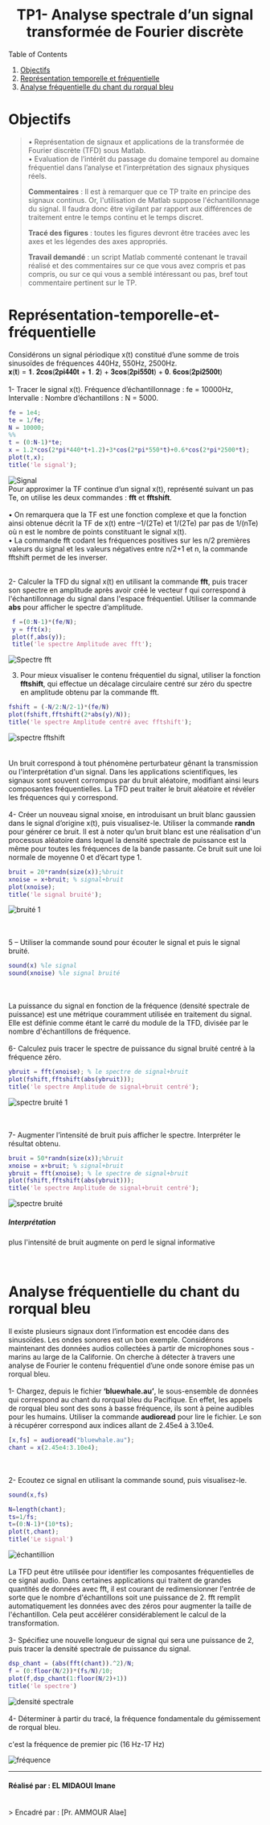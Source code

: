 <div align="center">
  <h1 align="center">TP1- Analyse spectrale d’un signal transformée de Fourier discrète</h1>
</div>


<summary>Table of Contents</summary>
  <ol>              
      <li><a href="#Objectifs">Objectifs</a></li>
      <li><a href="#Représentation-temporelle-et-fréquentielle">Représentation temporelle et fréquentielle</a></li> 
      <li><a href="#Analyse fréquentielle du chant du rorqual bleu">Analyse fréquentielle du chant du rorqual bleu</a></li> 
  </ol>
  
  # Objectifs

> • Représentation de signaux et applications de la transformée de Fourier discrète
> (TFD) sous Matlab.  
> • Evaluation de l’intérêt du passage du domaine temporel au domaine fréquentiel
> dans l’analyse et l’interprétation des signaux physiques réels.
> 
> **Commentaires** : Il est à remarquer que ce TP traite en principe des signaux continus.
> Or, l'utilisation de Matlab suppose l'échantillonnage du signal. Il faudra donc être
> vigilant par rapport aux différences de traitement entre le temps continu et le temps
> discret.
> 
> **Tracé des figures** : toutes les figures devront être tracées avec les axes et les
> légendes des axes appropriés.
> 
> **Travail demandé** : un script Matlab commenté contenant le travail réalisé et des
> commentaires sur ce que vous avez compris et pas compris, ou sur ce qui vous a
> semblé intéressant ou pas, bref tout commentaire pertinent sur le TP.

# Représentation-temporelle-et-fréquentielle

Considérons un signal périodique x(t) constitué d’une somme de trois sinusoïdes de fréquences 440Hz, 550Hz, 2500Hz.  
  𝐱(𝐭) = 𝟏. 𝟐𝐜𝐨𝐬(𝟐𝐩𝐢𝟒𝟒𝟎𝐭 + 𝟏. 𝟐) + 𝟑𝐜𝐨𝐬(𝟐𝐩𝐢𝟓𝟓𝟎𝐭) + 𝟎. 𝟔𝐜𝐨𝐬(𝟐𝐩𝐢𝟐𝟓𝟎𝟎𝐭)  <br /> <br />
  1- Tracer le signal x(t). Fréquence d’échantillonnage :   fe = 10000Hz, Intervalle :
Nombre d’échantillons : N = 5000. 
```matlab
fe = 1e4;
te = 1/fe;
N = 10000; 
%%
t = (0:N-1)*te; 
x = 1.2*cos(2*pi*440*t+1.2)+3*cos(2*pi*550*t)+0.6*cos(2*pi*2500*t);
plot(t,x);
title('le signal');
```
![Signal](https://user-images.githubusercontent.com/121026639/210076143-85ac4739-76c5-438b-bbfe-d6655599fafb.png)  
Pour approximer la TF continue d’un signal x(t), représenté suivant un pas Te, on utilise les deux commandes : **fft** et **fftshift**.  <br /><br />
 • On remarquera que la TF est une fonction complexe et que la fonction ainsi obtenue décrit la TF de x(t) entre –1/(2Te) et 1/(2Te) par pas de 1/(nTe) où n
est le nombre de points constituant le signal x(t). <br /> 
• La commande fft codant les fréquences positives sur les n/2 premières valeurs du signal et les valeurs négatives entre n/2+1 et n, la commande fftshift permet
de les inverser.  <br /> <br />

2- Calculer la TFD du signal x(t) en utilisant la commande **fft**, puis tracer son spectre en amplitude après avoir créé le vecteur f qui correspond à l'échantillonnage du signal dans l'espace fréquentiel. Utiliser la commande **abs** pour afficher le spectre d’amplitude.  

```matlab
 f =(0:N-1)*(fe/N); 
 y = fft(x); 
 plot(f,abs(y));
 title('le spectre Amplitude avec fft');
 ```  
 ![Spectre fft](https://user-images.githubusercontent.com/121026639/210078411-6dde7707-5c52-4367-af1b-e50cc3c340a1.png)  
 
 3. Pour mieux visualiser le contenu fréquentiel du signal, utiliser la fonction **fftshift**, qui effectue un décalage circulaire centré sur zéro du spectre en amplitude obtenu par la commande fft.  
 
 ```matlab
 fshift = (-N/2:N/2-1)*(fe/N)
plot(fshift,fftshift(2*abs(y)/N));
title('le spectre Amplitude centré avec fftshift');
```  
![spectre fftshift](https://user-images.githubusercontent.com/121026639/210078825-f10313e7-ef28-43a2-ab98-888d9102319e.png)  
<br /><br />
Un bruit correspond à tout phénomène perturbateur gênant la transmission ou l'interprétation d'un signal. Dans les applications scientifiques, les signaux sont souvent corrompus par du bruit aléatoire, modifiant ainsi leurs composantes fréquentielles. La TFD peut traiter le bruit aléatoire et révéler les fréquences qui y correspond. <br /><br />
4- Créer un nouveau signal xnoise, en introduisant un bruit blanc gaussien dans le signal d’origine x(t), puis visualisez-le. Utiliser la commande **randn** pour générer ce bruit. Il est à noter qu’un bruit blanc est une réalisation d'un processus aléatoire dans lequel la densité spectrale de puissance est la même pour toutes les fréquences de
la bande passante. Ce bruit suit une loi normale de moyenne 0 et d’écart type 1.  

```matlab
bruit = 20*randn(size(x));%bruit
xnoise = x+bruit; % signal+bruit
plot(xnoise);
title('le signal bruité');
```   
![bruité 1](https://user-images.githubusercontent.com/121026639/210085245-e2c9590f-07c0-477e-8b51-343be11df2b3.png)

 
<br /><br />
5 – Utiliser la commande sound pour écouter le signal et puis le signal bruité.  
```matlab
sound(x) %le signal
sound(xnoise) %le signal bruité
```  
<br /><br />
La puissance du signal en fonction de la fréquence (densité spectrale de puissance) est une métrique couramment utilisée en traitement du signal. Elle est définie comme
étant le carré du module de la TFD, divisée par le nombre d'échantillons de fréquence.<br /><br />
6- Calculez puis tracer le spectre de puissance du signal bruité centré à la fréquence zéro.  
```matlab
ybruit = fft(xnoise); % le spectre de signal+bruit
plot(fshift,fftshift(abs(ybruit)));
title('le spectre Amplitude de signal+bruit centré');
```  
![spectre bruité 1](https://user-images.githubusercontent.com/121026639/210085315-770ffbac-9a50-44f1-b97f-b4d188062553.png)

<br /><br />
7- Augmenter l’intensité de bruit puis afficher le spectre. Interpréter le résultat obtenu.  
```matlab
bruit = 50*randn(size(x));%bruit
xnoise = x+bruit; % signal+bruit
ybruit = fft(xnoise); % le spectre de signal+bruit
plot(fshift,fftshift(abs(ybruit)));
title('le spectre Amplitude de signal+bruit centré');
```  

![spectre bruité](https://user-images.githubusercontent.com/121026639/210085537-727ec133-496b-4085-ab69-75b3b6b57a3a.png)
##### Interprétation  
plus l'intensité de bruit augmente on perd le signal informative 
<br /><br /><br />
# Analyse fréquentielle du chant du rorqual bleu  

Il existe plusieurs signaux dont l’information est encodée dans des sinusoïdes. Les ondes sonores est un bon exemple. Considérons maintenant des données audios collectées à partir de microphones sous - marins au large de la Californie. On cherche à détecter à travers une analyse de Fourier le contenu fréquentiel d’une onde sonore émise pas un rorqual bleu.  <br /><br />
1- Chargez, depuis le fichier **‘bluewhale.au’**, le sous-ensemble de données qui correspond au chant du rorqual bleu du Pacifique. En effet, les appels de rorqual bleu sont des sons à basse fréquence, ils sont à peine audibles pour les humains. Utiliser la commande **audioread** pour lire le fichier. Le son à récupérer correspond aux indices allant de 2.45e4 à 3.10e4.  
```matlab
[x,fs] = audioread("bluewhale.au");
chant = x(2.45e4:3.10e4);
```  
<br /><br />
2- Ecoutez ce signal en utilisant la commande sound, puis visualisez-le.  
```matlab
sound(x,fs)

N=length(chant);
ts=1/fs;
t=(0:N-1)*(10*ts);
plot(t,chant);
title('Le signal')
```
![échantillion](https://user-images.githubusercontent.com/121026639/210089458-fc1dfb12-a500-4f4d-8f56-3576abc7df06.png)
<br /><br />
La TFD peut être utilisée pour identifier les composantes fréquentielles de ce signal audio. Dans certaines applications qui traitent de grandes quantités de données avec
fft, il est courant de redimensionner l'entrée de sorte que le nombre d'échantillons soit une puissance de 2. fft remplit automatiquement les données avec des zéros pour augmenter la taille de l'échantillon. Cela peut accélérer considérablement le calcul de la transformation.<br /><br />
3- Spécifiez une nouvelle longueur de signal qui sera une puissance de 2, puis tracer la densité spectrale de puissance du signal.
```matlab
dsp_chant = (abs(fft(chant)).^2)/N;
f = (0:floor(N/2))*(fs/N)/10;
plot(f,dsp_chant(1:floor(N/2)+1))
title('le spectre')
```
![densité spectrale](https://user-images.githubusercontent.com/121026639/210089890-a1fdf5bc-491a-4ded-8a2b-370e051089db.png)
<br /><br />
4- Déterminer à partir du tracé, la fréquence fondamentale du gémissement de rorqual bleu.  <br /><br />
c'est la fréquence de premier pic (16 Hz-17 Hz)


![fréquence](https://user-images.githubusercontent.com/121026639/210090738-23b442bd-1414-4504-af4c-32abf920c391.png)

-------------------------------------------------------------------------------------------------------------------------------------------------------------------
<h4> Réalisé par : EL MIDAOUI Imane  </h4> <br/> 
 > Encadré par  : [Pr. AMMOUR Alae]

  
